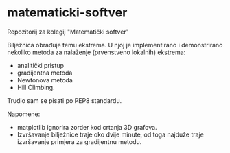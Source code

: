 # matematicki-softver
Repozitorij za kolegij "Matematički softver" 

Bilježnica obrađuje temu ekstrema.
U njoj je implementirano i demonstrirano nekoliko metoda za nalaženje (prvenstveno lokalnih) ekstrema:
- analitički pristup
- gradijentna metoda
- Newtonova metoda
- Hill Climbing.

Trudio sam se pisati po PEP8 standardu.

Napomene: 
- matplotlib ignorira zorder kod crtanja 3D grafova.
- Izvršavanje bilježnice traje oko dvije minute, od toga najduže traje izvršavanje primjera za gradijentnu metodu.
